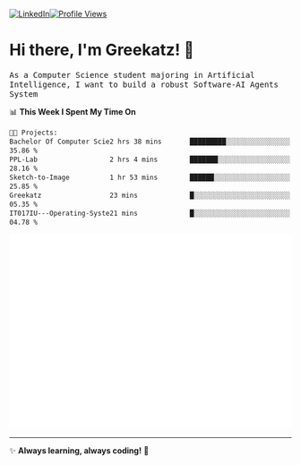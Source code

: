 [![LinkedIn](https://img.shields.io/badge/LinkedIn-0077B5?style=flat&logo=linkedin&logoColor=white)](https://www.linkedin.com/in/hungarbeit1912/)[![Profile Views](https://komarev.com/ghpvc/?username=Greekatz&color=blue&style=flat-square)](https://github.com/Greekatz)  


# Hi there, I'm Greekatz! 👋

<samp>As a Computer Science student majoring in Artificial Intelligence, I want to build a robust Software-AI Agents System<samp>


<!--START_SECTION:waka-->
📊 **This Week I Spent My Time On** 

```text
🐱‍💻 Projects: 
Bachelor Of Computer Scie2 hrs 38 mins       █████████░░░░░░░░░░░░░░░░   35.86 % 
PPL-Lab                  2 hrs 4 mins        ███████░░░░░░░░░░░░░░░░░░   28.16 % 
Sketch-to-Image          1 hr 53 mins        ██████░░░░░░░░░░░░░░░░░░░   25.85 % 
Greekatz                 23 mins             █░░░░░░░░░░░░░░░░░░░░░░░░   05.35 % 
IT017IU---Operating-Syste21 mins             █░░░░░░░░░░░░░░░░░░░░░░░░   04.78 % 
```


<!--END_SECTION:waka-->

![Full-year Contribution Calendar](https://github.com/Greekatz/Greekatz/blob/main/metrics.plugin.isocalendar.fullyear.svg)

---
✨ **Always learning, always coding!** 🚀
